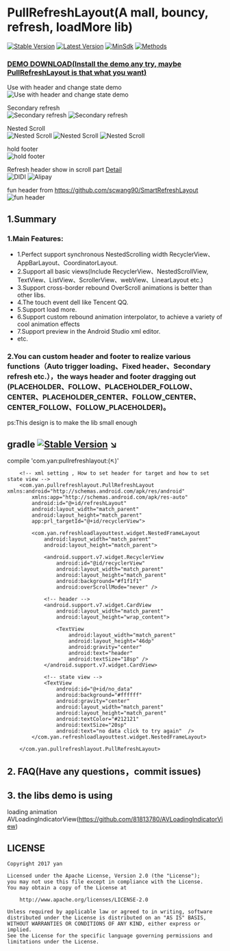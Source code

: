# PullRefreshLayout(A mall, bouncy, refresh, loadMore lib)
[![Stable Version](https://img.shields.io/badge/Stable%20Version-2.1.02-brightgreen.svg)](https://github.com/genius158/PullRefreshLayout) 
[![Latest Version](https://img.shields.io/badge/Latest%20Version-2.1.03-FFD54F.svg)](https://bintray.com/yan157/maven/pullrefreshlayout/_latestVersion) 
[![MinSdk](https://img.shields.io/badge/MinSdk-11%2B-green.svg)](https://android-arsenal.com/api?level=11) 
[![Methods](https://img.shields.io/badge/Methods%20and%20size-411%20%7C%2037%20KB-e91e63.svg)](http://www.methodscount.com/?lib=com.yan%3Apullrefreshlayout%3A2.1.0)
### [DEMO DOWNLOAD(Install the demo any try, maybe PullRefreshLayout is that what you want)](https://github.com/genius158/PullRefreshLayout/raw/master/demo.apk)
Use with header and change state demo
<br/> 
![Use with header and change state demo](gif/new_demo.gif) 
 <br/> 
 
Secondary refresh
<br/>
![Secondary refresh](gif/two_refresh.gif) 
![Secondary refresh](gif/sliding_down.gif) 
<br/>

Nested Scroll
<br/>
![Nested Scroll](gif/behavior1.gif) 
![Nested Scroll](gif/behavior2.gif) 
![Nested Scroll](gif/behavior3.gif) 
<br/>

hold footer
<br/>
![hold footer](gif/load_hold.gif) 
<br/>
 
Refresh header show in scroll part [Detail](https://github.com/genius158/PullRefreshLayout/blob/master/CUSTOM_DIDI_README.md)
<br/>
![DIDI](gif/didi1.gif) 
![Alipay](gif/didi2.gif) 
<br/>

fun header from https://github.com/scwang90/SmartRefreshLayout
<br/>
![fun header](gif/fun_header.gif) 
<br/>
 
## 1.Summary
### 1.Main Features:
- 1.Perfect support synchronous NestedScrolling width RecyclerView、AppBarLayout、CoordinatorLayout.
- 2.Support all basic views(Include RecyclerView、NestedScrollView, TextView、ListView、ScrollerView、webView、LinearLayout etc.)
- 3.Support cross-border rebound OverScroll animations is better than other libs.
- 4.The touch event dell like Tencent QQ.
- 5.Support load more.
- 6.Support custom rebound animation interpolator, to achieve a variety of cool animation effects
- 7.Support preview in the Android Studio xml editor.
- etc.


### 2.You can custom header and footer to realize various functions（Auto trigger loading、Fixed header、Secondary refresh etc.），the ways header and footer dragging out (PLACEHOLDER、FOLLOW、PLACEHOLDER_FOLLOW、CENTER、PLACEHOLDER_CENTER、FOLLOW_CENTER、CENTER_FOLLOW、FOLLOW_PLACEHOLDER)。
ps:This design is to make the lib small enough

## gradle  [![Stable Version](https://img.shields.io/badge/Stable%20Version-2.1,02-brightgreen.svg)](https://github.com/genius158/PullRefreshLayout)  ↘
compile 'com.yan:pullrefreshlayout:(↖)'
<br/>
 
```
    <!-- xml setting , How to set header for target and how to set state view -->     
    <com.yan.pullrefreshlayout.PullRefreshLayout xmlns:android="http://schemas.android.com/apk/res/android"
        xmlns:app="http://schemas.android.com/apk/res-auto"
        android:id="@+id/refreshLayout"
        android:layout_width="match_parent"
        android:layout_height="match_parent"
        app:prl_targetId="@+id/recyclerView">
    
        <com.yan.refreshloadlayouttest.widget.NestedFrameLayout
            android:layout_width="match_parent"
            android:layout_height="match_parent">
    
            <android.support.v7.widget.RecyclerView
                android:id="@id/recyclerView"
                android:layout_width="match_parent"
                android:layout_height="match_parent"
                android:background="#f1f1f1"
                android:overScrollMode="never" />
     
            <!-- header -->
            <android.support.v7.widget.CardView
                android:layout_width="match_parent"
                android:layout_height="wrap_content">
    
                <TextView
                    android:layout_width="match_parent"
                    android:layout_height="46dp"
                    android:gravity="center"
                    android:text="header"
                    android:textSize="18sp" />
            </android.support.v7.widget.CardView>
    
            <!-- state view -->
            <TextView
                android:id="@+id/no_data"
                android:background="#ffffff"
                android:gravity="center"
                android:layout_width="match_parent"
                android:layout_height="match_parent"
                android:textColor="#212121"
                android:textSize="20sp"
                android:text="no data click to try again"  />
        </com.yan.refreshloadlayouttest.widget.NestedFrameLayout>
    
    </com.yan.pullrefreshlayout.PullRefreshLayout>

```
 
## 2. FAQ(Have any questions，commit issues) 

## 3. the libs demo is using
 loading animation
 <br/>
 AVLoadingIndicatorView(https://github.com/81813780/AVLoadingIndicatorView)


## LICENSE

    Copyright 2017 yan

    Licensed under the Apache License, Version 2.0 (the "License");
    you may not use this file except in compliance with the License.
    You may obtain a copy of the License at

        http://www.apache.org/licenses/LICENSE-2.0

    Unless required by applicable law or agreed to in writing, software
    distributed under the License is distributed on an "AS IS" BASIS,
    WITHOUT WARRANTIES OR CONDITIONS OF ANY KIND, either express or implied.
    See the License for the specific language governing permissions and
    limitations under the License.
